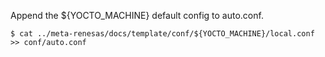 Append the ${YOCTO_MACHINE} default config to auto.conf.

```
$ cat ../meta-renesas/docs/template/conf/${YOCTO_MACHINE}/local.conf >> conf/auto.conf
```
